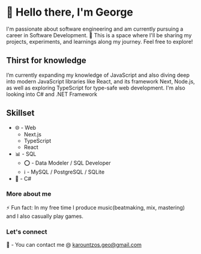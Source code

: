# 👋 Hello there, I'm George 
I'm passionate about software engineering and am currently pursuing a career in Software Development. 🎯
This is a space where I'll be sharing my projects, experiments, and learnings along my journey. Feel free to explore! 

## Thirst for knowledge
I’m currently expanding my knowledge of JavaScript and also diving deep into modern JavaScript libraries like React, and its framework Next, Node.js, as well as exploring TypeScript for type-safe web development. I'm also looking into C# and .NET Framework

## Skillset
* 🌐 - Web
  * Next.js
  * TypeScript
  * React
* 📊 - SQL
  * ⭕ - Data Modeler / SQL Developer
  * ℹ️ - MySQL / PostgreSQL / SQLite
* 🔵 - C#
  
### More about me
⚡ Fun fact: In my free time I produce music(beatmaking, mix, mastering) and I also casually play games.

### Let's connect
📩 - You can contact me @ karountzos.geo@gmail.com
